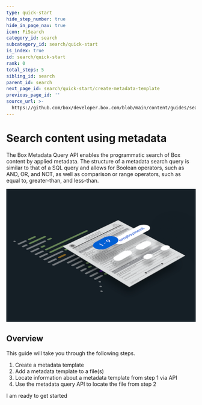 ```yaml
---
type: quick-start
hide_step_number: true
hide_in_page_nav: true
icon: FiSearch
category_id: search
subcategory_id: search/quick-start
is_index: true
id: search/quick-start
rank: 0
total_steps: 5
sibling_id: search
parent_id: search
next_page_id: search/quick-start/create-metadata-template
previous_page_id: ''
source_url: >-
  https://github.com/box/developer.box.com/blob/main/content/guides/search/quick-start/0-index.md
---
```

# Search content using metadata

The Box Metadata Query API enables the programmatic search of Box content by
applied metadata. The structure of a metadata search query is similar to that of
a SQL query and allows for Boolean operators, such as AND, OR, and NOT, as well
as comparison or range operators, such as equal to, greater-than, and less-than.

<ImageFrame center>

![Metadata](./images/metadata.png)

</ImageFrame>

## Overview

This guide will take you through the following steps.

1. Create a metadata template
2. Add a metadata template to a file(s)
3. Locate information about a metadata template from step 1 via API
4. Use the metadata query API to locate the file from step 2

<Next>

I am ready to get started

</Next>